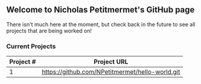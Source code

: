 ## Welcome to Nicholas Petitmermet's GitHub page

There isn't much here at the moment, but check back in the future to see all projects that are being worked on!

### Current Projects
 Project # | Project URL 
 --- | --- 
 1 | https://github.com/NPetitmermet/hello-world.git 
